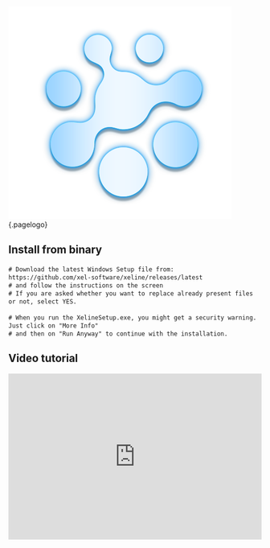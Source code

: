 <!-- TITLE: Windows Xeline -->

![Xelbig](/uploads/xeline/xelbig.png "Xelbig"){.pagelogo}

Install from binary
-----

```text
# Download the latest Windows Setup file from:
https://github.com/xel-software/xeline/releases/latest
# and follow the instructions on the screen
# If you are asked whether you want to replace already present files or not, select YES.
​
# When you run the XelineSetup.exe, you might get a security warning. Just click on "More Info"
# and then on "Run Anyway" to continue with the installation.
```

Video tutorial
-----
<div style="width:100%;height:0px;position:relative;padding-bottom:65.534%;"><iframe src="https://streamable.com/s/tgbur/mazlxs" frameborder="0" width="100%" height="100%" allowfullscreen style="width:100%;height:100%;position:absolute;left:0px;top:0px;overflow:hidden;"></iframe></div>





